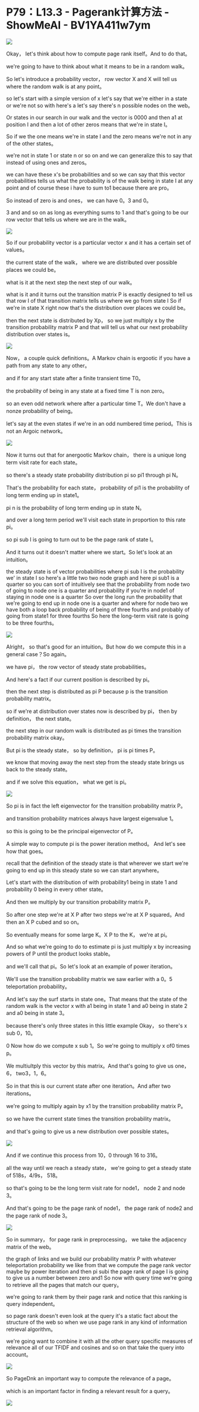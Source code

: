 # P79：L13.3 - Pagerank计算方法 - ShowMeAI - BV1YA411w7ym

![](img/7c99f23157cbb778c9a845212da7b470_0.png)

Okay， let's think about how to compute page rank itself。And to do that。

 we're going to have to think about what it means to be in a random walk。

So let's introduce a probability vector， row vector X and X will tell us where the random walk is at any point。

 so let's start with a simple version of x let's say that we're either in a state or we're not so with here's a let's say there's n possible nodes on the web。

Or states in our search in our walk and the vector is 0000 and then a1 at position I and then a lot of other zeros means that we're in state I。

 So if we the one means we're in state I and the zero means we're not in any of the other states。

 we're not in state 1 or state n or so on and we can generalize this to say that instead of using ones and zeros。

 we can have these x's be probabilities and so we can say that this vector probabilities tells us what the probability is of the walk being in state I at any point and of course these i have to sum to1 because there are pro。

 So instead of  zero is and ones， we can have 0。3 and 0。

3 and and so on as long as everything sums to 1 and that's going to be our row vector that tells us where we are in the walk。



![](img/7c99f23157cbb778c9a845212da7b470_2.png)

So if our probability vector is a particular vector x and it has a certain set of values。

 the current state of the walk， where we are distributed over possible places we could be。

 what is it at the next step the next step of our walk。

 what is it and it turns out the transition matrix P is exactly designed to tell us that row I of that transition matrix tells us where we go from state I So if we're in state X right now that's the distribution over places we could be。

 then the next state is distributed by Xp， so we just multiply x by the transition probability matrix P and that will tell us what our next probability distribution over states is。



![](img/7c99f23157cbb778c9a845212da7b470_4.png)

Now， a couple quick definitions。A Markov chain is ergootic if you have a path from any state to any other。

 and if for any start state after a finite transient time T0。

 the probability of being in any state at a fixed time T is non zero。

 so an even odd network where after a particular time T。We don't have a nonze probability of being。

 let's say at the even states if we're in an odd numbered time period。This is not an  Argoic network。



![](img/7c99f23157cbb778c9a845212da7b470_6.png)

Now it turns out that for anergootic Markov chain， there is a unique long term visit rate for each state。

 so there's a steady state probability distribution pi so pi1 through pi N。

That's the probability for each state， probability of pi1 is the probability of long term ending up in state1。

 pi n is the probability of long term ending up in state N。

 and over a long term period we'll visit each state in proportion to this rate pi。

 so pi sub I is going to turn out to be the page rank of state I。

And it turns out it doesn't matter where we start。So let's look at an intuition。

 the steady state is of vector probabilities where pi sub I is the probability we' in state I so here's a little two two node graph and here pi sub1 is a quarter so you can sort of intuitively see that the probability from node two of going to node one is a quarter and probability if you're in node1 of staying in node one is a quarter So over the long run the probability that we're going to end up in node one is a quarter and where for node two we have both a loop back probability of being of three fourths and probably of going from state1 for three fourths So here the long-term visit rate is going to be three fourths。



![](img/7c99f23157cbb778c9a845212da7b470_8.png)

Alright， so that's good for an intuition。But how do we compute this in a general case？So again。

 we have pi， the row vector of steady state probabilities。

And here's a fact if our current position is described by pi。

 then the next step is distributed as pi P because p is the transition probability matrix。

 so if we're at distribution over states now is described by pi， then by definition， the next state。

 the next step in our random walk is distributed as pi times the transition probability matrix okay。

But pi is the steady state， so by definition， pi is pi times P。

 we know that moving away the next step from the steady state brings us back to the steady state。

 and if we solve this equation， what we get is pi。

![](img/7c99f23157cbb778c9a845212da7b470_10.png)

So pi is in fact the left eigenvector for the transition probability matrix P。

 and transition probability matrices always have largest eigenvalue 1。

 so this is going to be the principal eigenvector of P。

A simple way to compute pi is the power iteration method。 And let's see how that goes。

 recall that the definition of the steady state is that wherever we start we're going to end up in this steady state so we can start anywhere。

 Let's start with the distribution of with probability1 being in state 1 and probability 0 being in every other state。

And then we multiply by our transition probability matrix P。

 So after one step we're at X P after two steps we're at X P squared。And then an X P cubed and so on。

 So eventually means for some large K。X P to the K， we're at pi。

And so what we're going to do to estimate pi is just multiply x by increasing powers of P until the product looks stable。

 and we'll call that pi。So let's look at an example of power iteration。

We'll use the transition probability matrix we saw earlier with a 0。5 teleportation probability。

And let's say the surf starts in state one。That means that the state of the random walk is the vector x with a1 being in state 1 and a0 being in state 2 and a0 being in state 3。

 because there's only three states in this little example Okay， so there's x sub 0，10。

0 Now how do we compute x sub 1。So we're going to multiply x of0 times p。

We multiultply this vector by this matrix。And that's going to give us one，6， two3，1，6。

So in that this is our current state after one iteration。And after two iterations。

 we're going to multiply again by x1 by the transition probability matrix P。

 so we have the current state times the transition probability matrix。

 and that's going to give us a new distribution over possible states。



![](img/7c99f23157cbb778c9a845212da7b470_12.png)

And if we continue this process from 10，0 through 16 to 316。

 all the way until we reach a steady state， we're going to get a steady state of 518s，4/9s， 518。

 so that's going to be the long term visit rate for node1， node 2 and node 3。

And that's going to be the page rank of node1， the page rank of node2 and the page rank of node 3。



![](img/7c99f23157cbb778c9a845212da7b470_14.png)

So in summary， for page rank in preprocessing， we take the adjacency matrix of the web。

 the graph of links and we build our probability matrix P with whatever teleportation probability we like from that we compute the page rank vector maybe by power iteration and then pi subi the page rank of page I is going to give us a number between zero and1 So now with query time we're going to retrieve all the pages that match our query。

 we're going to rank them by their page rank and notice that this ranking is query independent。

 so page rank doesn't even look at the query it's a static fact about the structure of the web so when we use page rank in any kind of information retrieval algorithm。

 we're going want to combine it with all the other query specific measures of relevance all of our TFIDF and cosines and so on that take the query into account。



![](img/7c99f23157cbb778c9a845212da7b470_16.png)

So PageDnk an important way to compute the relevance of a page。

 which is an important factor in finding a relevant result for a query。



![](img/7c99f23157cbb778c9a845212da7b470_18.png)